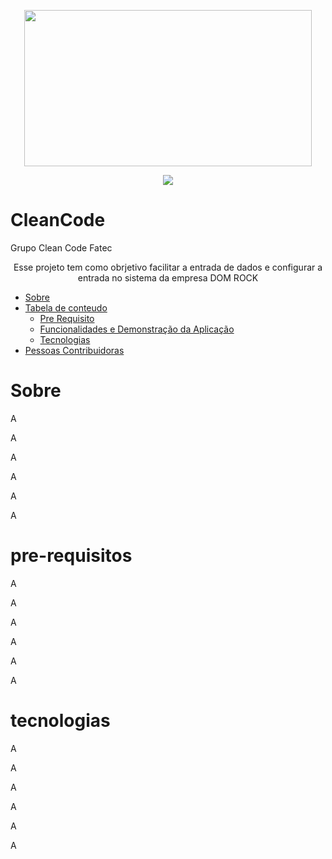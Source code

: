    <p align="center">
   <img width="460" height="250" src="https://user-images.githubusercontent.com/90359981/160683241-abb89638-7e50-4e79-ad53-32c9b94cf682.png")
   </p>
  
  
 <p align="center">
<img src="http://img.shields.io/static/v1?label=STATUS&message=EM%20DESENVOLVIMENTO&color=GREEN&style=for-the-badge"/>
</p>





# CleanCode
Grupo Clean Code Fatec




<p align ="center"> Esse projeto tem como obrjetivo facilitar a entrada de dados e configurar a entrada no sistema da empresa DOM ROCK </p>

* [Sobre](#Sobre)
* [Tabela de conteudo](#tabela-de-conteudo)
    * [Pre Requisito](#pre-requisitos)
    * [Funcionalidades e Demonstração da Aplicação](#funcionalidades-e-demonstração-da-aplicação)
    * [Tecnologias](#tecnologias)
* [Pessoas Contribuidoras](#pessoas-contribuidoras)
    
# Sobre
<p>A</>
<p>A</>
<p>A</>
<p>A</>
<p>A</>
<p>A</>

# pre-requisitos
<p>A</>
<p>A</>
<p>A</>
<p>A</>
<p>A</>
<p>A</>

# tecnologias
<p>A</>
<p>A</>
<p>A</>
<p>A</>
<p>A</>
<p>A</>


    
 

